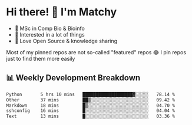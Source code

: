 # Hi there! 👋 I'm Matchy

- 🧬 MSc in Comp Bio & Bioinfo
- 🎈 Interested in a lot of things
- 💜 Love Open Source & knowledge sharing

Most of my pinned repos are not so-called "featured" repos 😂 I pin repos just to find them more easily

## 📊 Weekly Development Breakdown

<!--START_SECTION:waka-->

```txt
Python       5 hrs 10 mins   ███████████████████▓░░░░░   78.14 %
Other        37 mins         ██▒░░░░░░░░░░░░░░░░░░░░░░   09.42 %
Markdown     18 mins         █▒░░░░░░░░░░░░░░░░░░░░░░░   04.70 %
sshconfig    16 mins         █░░░░░░░░░░░░░░░░░░░░░░░░   04.04 %
Text         13 mins         █░░░░░░░░░░░░░░░░░░░░░░░░   03.36 %
```

<!--END_SECTION:waka-->
